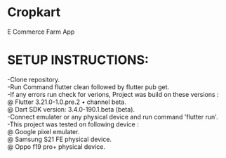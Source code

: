 # Cropkart
E Commerce Farm App

# SETUP INSTRUCTIONS:<br>
-Clone repository.<br>
-Run Command flutter clean followed by flutter pub get.<br>
-If any errors run check for verions, Project was build on these versions :<br> 
@ Flutter 3.21.0-1.0.pre.2 • channel beta.<br>
@ Dart SDK version: 3.4.0-190.1.beta (beta).<br>
-Connect emulater or any physical device and run command 'flutter run'.<br>
-This project was tested on following device :<br>
@ Google pixel emulater.<br>
@ Samsung S21 FE physical device.<br>
@ Oppo f19 pro+ physical device.<br>
